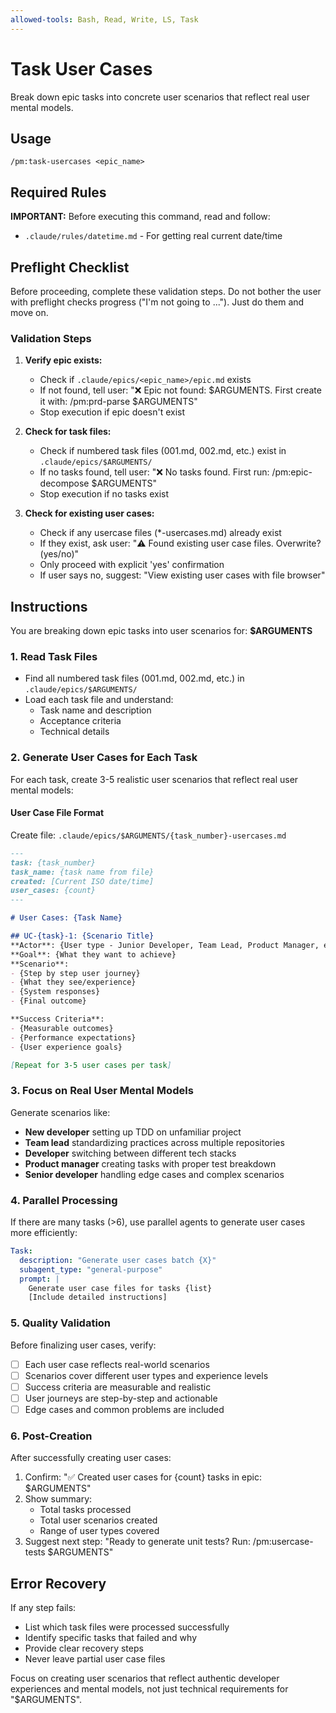 ```yaml
---
allowed-tools: Bash, Read, Write, LS, Task
---
```


# Task User Cases

Break down epic tasks into concrete user scenarios that reflect real user mental models.

## Usage
```
/pm:task-usercases <epic_name>
```

## Required Rules

**IMPORTANT:** Before executing this command, read and follow:
- `.claude/rules/datetime.md` - For getting real current date/time

## Preflight Checklist

Before proceeding, complete these validation steps.
Do not bother the user with preflight checks progress ("I'm not going to ..."). Just do them and move on.

### Validation Steps
1. **Verify epic exists:**
   - Check if `.claude/epics/<epic_name>/epic.md` exists
   - If not found, tell user: "❌ Epic not found: $ARGUMENTS. First create it with: /pm:prd-parse $ARGUMENTS"
   - Stop execution if epic doesn't exist

2. **Check for task files:**
   - Check if numbered task files (001.md, 002.md, etc.) exist in `.claude/epics/$ARGUMENTS/`
   - If no tasks found, tell user: "❌ No tasks found. First run: /pm:epic-decompose $ARGUMENTS"
   - Stop execution if no tasks exist

3. **Check for existing user cases:**
   - Check if any usercase files (*-usercases.md) already exist
   - If they exist, ask user: "⚠️ Found existing user case files. Overwrite? (yes/no)"
   - Only proceed with explicit 'yes' confirmation
   - If user says no, suggest: "View existing user cases with file browser"

## Instructions

You are breaking down epic tasks into user scenarios for: **$ARGUMENTS**

### 1. Read Task Files
- Find all numbered task files (001.md, 002.md, etc.) in `.claude/epics/$ARGUMENTS/`
- Load each task file and understand:
  - Task name and description
  - Acceptance criteria
  - Technical details

### 2. Generate User Cases for Each Task
For each task, create 3-5 realistic user scenarios that reflect real user mental models:

#### User Case File Format
Create file: `.claude/epics/$ARGUMENTS/{task_number}-usercases.md`

```markdown
---
task: {task_number}
task_name: {task name from file}
created: [Current ISO date/time]
user_cases: {count}
---

# User Cases: {Task Name}

## UC-{task}-1: {Scenario Title}
**Actor**: {User type - Junior Developer, Team Lead, Product Manager, etc.}
**Goal**: {What they want to achieve}
**Scenario**: 
- {Step by step user journey}
- {What they see/experience}
- {System responses}
- {Final outcome}

**Success Criteria**:
- {Measurable outcomes}
- {Performance expectations}
- {User experience goals}

[Repeat for 3-5 user cases per task]
```

### 3. Focus on Real User Mental Models
Generate scenarios like:
- **New developer** setting up TDD on unfamiliar project
- **Team lead** standardizing practices across multiple repositories
- **Developer** switching between different tech stacks
- **Product manager** creating tasks with proper test breakdown
- **Senior developer** handling edge cases and complex scenarios

### 4. Parallel Processing
If there are many tasks (>6), use parallel agents to generate user cases more efficiently:

```yaml
Task:
  description: "Generate user cases batch {X}"
  subagent_type: "general-purpose"
  prompt: |
    Generate user case files for tasks {list}
    [Include detailed instructions]
```

### 5. Quality Validation

Before finalizing user cases, verify:
- [ ] Each user case reflects real-world scenarios
- [ ] Scenarios cover different user types and experience levels
- [ ] Success criteria are measurable and realistic
- [ ] User journeys are step-by-step and actionable
- [ ] Edge cases and common problems are included

### 6. Post-Creation

After successfully creating user cases:
1. Confirm: "✅ Created user cases for {count} tasks in epic: $ARGUMENTS"
2. Show summary:
   - Total tasks processed
   - Total user scenarios created
   - Range of user types covered
3. Suggest next step: "Ready to generate unit tests? Run: /pm:usercase-tests $ARGUMENTS"

## Error Recovery

If any step fails:
- List which task files were processed successfully
- Identify specific tasks that failed and why
- Provide clear recovery steps
- Never leave partial user case files

Focus on creating user scenarios that reflect authentic developer experiences and mental models, not just technical requirements for "$ARGUMENTS".